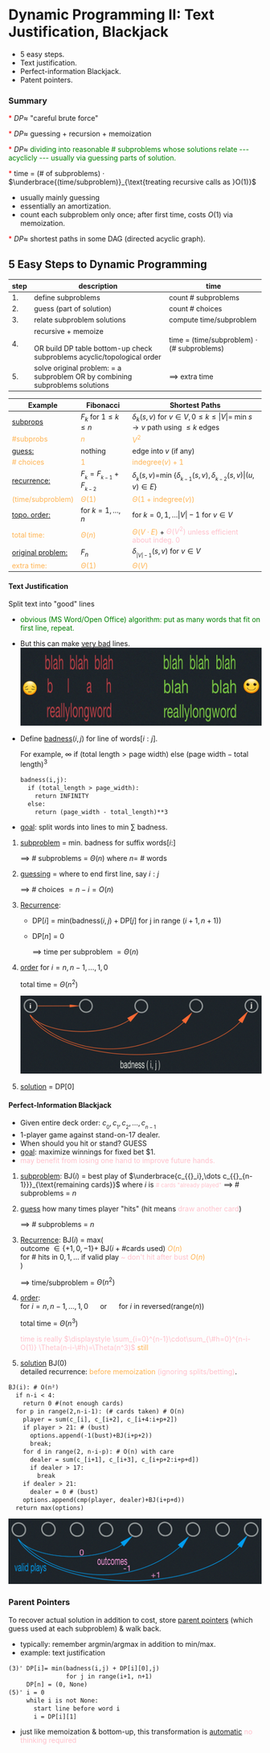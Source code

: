 # Dynamic Programming II: Text Justification, Blackjack

- 5 easy steps.
- Text justification.
- Perfect-information Blackjack.
- Patent pointers.

### Summary

<span style="color:red">*</span> $DP \approx$ "careful brute force"

<span style="color:red">*</span> $DP \approx$ guessing + recursion + memoization

<span style="color:red">*</span> $DP \approx$ <span style="color:green">
dividing into reasonable # subproblems whose solutions relate --- acyclicly ---
usually via guessing parts of solution.
</span>

<span style="color:red">*</span> time = (# of subproblems) $\cdot$ 
$\underbrace{(time/subproblem)}_{\text{treating recursive calls as }O(1)}$

- usually mainly guessing
- essentially an amortization.
- count each subproblem only once; after first time, costs $O(1)$ via memoization.

<span style="color:red">*</span> $DP \approx$ shortest paths in some DAG
(directed acyclic graph).

## 5 Easy Steps to Dynamic Programming

| step  | description   | time   |
|-------------- | -------------- | -------------- |
| 1. | define subproblems     | count # subproblems |
| 2. | guess (part of solution) | count # choices |
| 3. | relate subproblem solutions | compute time/subproblem | 
| 4. | recursive + memoize <br/><br/> OR build DP table bottom-up check subproblems acyclic/topological order| time = (time/subproblem) $\cdot$ (# subproblems)  | 
| 5. | solve original problem: = a subproblem OR by combining subproblems solutions | $\implies$ extra time|

| Example  | Fibonacci   | Shortest Paths   |
|-------------- | -------------- | -------------- |
| <u>subprops | $F_k$ for $1\leq k\leq n$ | $\delta_{k}(s,v)$ for $v \in V, 0 \leq k \leq \|V\|=$ min $s \rightarrow v$ path using $\leq k$ edges |
|<span style="color:rgb(255,179,82)">#subprobs</span> |<span style="color:rgb(255,179,82)"> $n$|<span style="color:rgb(255,179,82)"> $V^2$ |
| <u>guess: |nothing| edge into $v$ (if any)|
|<span style="color:rgb(255,179,82)"># choices|<span style="color:rgb(255,179,82)"> $1$|<span style="color:rgb(255,179,82)"> indegree$(v)+1$ |
| <u>recurrence: |$F_{{}_k}= F_{{}_{k-1}} + F_{{}_{k-2}}$|$\delta_{{}_k}(s,v)=$min $\{\delta_{{}_{k-1}}(s,v), \delta_{{}_{k-2}}(s,v) \| (u,v) \in E\}$|
|<span style="color:rgb(255,179,82)">(time/subproblem)|<span style="color:rgb(255,179,82)"> $\Theta(1)$|<span style="color:rgb(255,179,82)"> $\Theta(1+ \text{indegree}(v))$ |
|<u> topo. order:|for $k=1,\dots ,n$|for $k=0,1,\dots \|V\|-1$ for $v \in V$|
|<span style="color:rgb(255,179,82)">total time:|<span style="color:rgb(255,179,82)"> $\Theta(n)$|<span style="color:rgb(255,179,82)"> $\Theta(V\cdot E)$</span> + <span style="color:pink">$\Theta(V^2)$ unless efficient about indeg. 0</span>|
|<u>original problem:|$F_n$|$\delta_{{}_{\|V\|-1}}(s,v)$ for $v \in V$|
|<span style="color:rgb(255,179,82)">extra time:|<span style="color:rgb(255,179,82)"> $\Theta(1)$|<span style="color:rgb(255,179,82)"> $\Theta(V)$|

#### Text Justification
Split text into "good" lines
- <span style="color:green">obvious (MS Word/Open Office) algorithm: put as many words that fit on first line, repeat.</span> 
- But this can make <u>very bad</u> lines.
![Good vs. Bad Text Justification](graph0.jpg)

- Define <u>badness</u>$(i,j)$ for line of words$[i:j]$.

  For example, $\infty$ if $(\text{total length} > \text{page width})$ else $(\text{page width} - \text{total length})^3$
  ```
  badness(i,j):
    if (total_length > page_width):
      return INFINITY
    else:
      return (page_width - total_length)**3
  ```

- <u>goal</u>: split words into lines to min $\sum$ badness.

1. <u>subproblem</u> = min. badness for suffix words$[i:]$

    $\implies$ # subproblems = $\Theta(n)$ where $n =$ # words
2. <u>guessing</u> = where to end first line, say $i:j$

    $\implies$ # choices $= n-i=O(n)$

3. <u>Recurrence</u>:

    - DP$[i]$ = min$(\text{badness} (i,j) + \text{DP}[j] \text{ for j in range } (i+1,n+1))$
    - DP$[n]$ = 0

      $\implies$ time per subproblem $=\Theta(n)$
4. <u>order</u> for $i=n,n-1,\dots,1,0$

    total time = $\Theta(n^2)$

    ![Bad vs. Good Text Justification](graph1.jpg)

5. <u>solution</u> = DP$[0]$

#### Perfect-Information Blackjack

- Given entire deck order: $c_{{}_0},c_{{}_1},c_{{}_2},\dots,c_{{}_{n-1}}$
- 1-player game against stand-on-17 dealer.
- When should you hit or stand? GUESS
- <u>goal</u>: maximize winnings for fixed bet $\$1$.
- <span style="color:pink"> may benefit from losing one hand to improve future hands.</span>

1. <u>subproblem</u>: BJ$(i)$ = best play of $\underbrace{c_{{}_i},\dots c_{{}_{n-1}}}_{\text{remaining cards}}$ where $i$ is 
<span style="color:pink;font-size:0.8em"># cards "already played"</span>
$\implies$ # subproblems = $n$
2. <u>guess</u> how many times player "hits" (hit means <span style="color:pink">draw another card</span>)

    $\implies$ # subproblems = $n$
3. <u>Recurrence</u>: BJ$(i)$ = max( <br/>
    outcome $\in \{+1,0,-1\} +$ BJ$(i+ \text{\# cards used})$  <span style="color:rgb(255,179,82)">$O(n)$</span> <br/>
    for # hits in $0,1,\dots$ if valid play <span style="color:pink">~ don't hit after bust</span> <span style="color:rgb(255,179,82)">$O(n)$</span><br/>
    )

    $\implies$ time/subproblem = $\Theta(n^2)$
4. <u>order</u>: <br/> for $i=n,n-1,\dots,1,0$ &nbsp;&nbsp;&nbsp;&nbsp; or &nbsp;&nbsp;&nbsp;&nbsp; for $i$ in reversed(range($n$)) 

    total time = $\Theta(n^3)$

    
    <span style="color:pink">

      time is really 
      $\displaystyle \sum_{i=0}^{n-1}\cdot\sum_{\#h=0}^{n-i-O(1)} \Theta(n-i-\#h)=\Theta(n^3)$</span> 
      <span style="color:rgb(255,179,82)">still</span>
    </span>
5. <u>solution</u> BJ$(0)$ <br/>
detailed recurrence: <span style="color:rgb(255,179,82)">before memoization</span>
<span style="color:pink">(ignoring splits/betting)</span>.
```
BJ(i): # O(n²)
  if n-i < 4:
    return 0 #(not enough cards)
  for p in range(2,n-i-1): (# cards taken) # O(n)
    player = sum(c_[i], c_[i+2], c_[i+4:i+p+2])
    if player > 21: # (bust)
      options.append(-1(bust)+BJ(i+p+2))
      break;
    for d in range(2, n-i-p): # O(n) with care
      dealer = sum(c_[i+1], c_[i+3], c_[i+p+2:i+p+d])
      if dealer > 17:
        break
    if dealer > 21:
      dealer = 0 # (bust)
    options.append(cmp(player, dealer)+BJ(i+p+d))
  return max(options)
```
![Perfect-Information Blackjack](graph2.jpg)
### Parent Pointers
To recover actual solution in addition to cost, store <u>parent pointers</u> (which guess used at each subproblem)
& walk back.

- typically: remember argmin/argmax in addition to min/max.
- example: text justification
```
(3)' DP[i]= min(badness(i,j) + DP[i][0],j)
                for j in range(i+1, n+1)
     DP[n] = (0, None) 
(5)' i = 0
     while i is not None:
       start line before word i
       i = DP[i][1]
```
- just like memoization & bottom-up, this transformation is <u>automatic</u>
<span style="color:pink">no thinking required</span>
